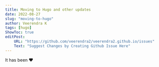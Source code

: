 ```yaml
---
title: Moving to Hugo and other updates
date: 2022-08-27
slug: "moving-to-hugo"
author: Veerendra K
tags: [hugo]
ShowToc: true
editPost:
    URL: "https://github.com/veerendra2/veerendra2.github.io/issues"
    Text: "Suggest Changes by Creating Github Issue Here"
---
```


It has been :heart: